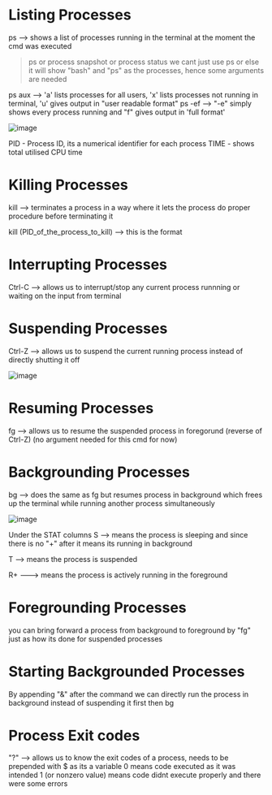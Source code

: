 # Listing Processes
ps --> shows a list of processes running in the terminal at the moment the cmd was executed

>ps or process snapshot or process status
> we cant just use ps or else it will show "bash" and "ps" as the processes, hence some arguments are needed

ps aux --> 'a' lists processes for all users, 'x' lists processes not running in terminal, 'u' gives output in "user readable format"
ps -ef --> "-e" simply shows every process running and "f" gives output in 'full format'

![image](https://github.com/user-attachments/assets/b493b74e-2520-44f4-af8d-c0cacd4ae2ac)

PID - Process ID, its a numerical identifier for each process
TIME - shows total utilised CPU time
# Killing Processes
kill --> terminates a process in a way where it lets the process do proper procedure before terminating it

kill (PID_of_the_process_to_kill)  --> this is the format

# Interrupting Processes
Ctrl-C --> allows us to interrupt/stop any current process runnning or waiting on the input from terminal

# Suspending Processes
Ctrl-Z --> allows us to suspend the current running process instead of directly shutting it off

![image](https://github.com/user-attachments/assets/02844851-75a1-4ac8-9271-3cf72854d50a)


# Resuming Processes
fg --> allows us to resume the suspended process in foregorund (reverse of Ctrl-Z) (no argument needed for this cmd for now)

# Backgrounding Processes
bg --> does the same as fg but resumes process in background which frees up the terminal while running another process simultaneously

![image](https://github.com/user-attachments/assets/a9b755f1-d0d6-4f99-8933-af10a669c3f0)

Under the STAT columns
S --> means the process is sleeping and since there is no "+" after it means its running in background

T --> means the process is suspended

R+ ---> means the process is actively running in the foreground

# Foregrounding Processes
you can bring forward a process from background to foreground by "fg" just as how its done for suspended processes

# Starting Backgrounded Processes
By appending "&" after the command we can directly run the process in background instead of suspending it first then bg

# Process Exit codes
"?" --> allows us to know the exit codes of a process, needs to be prepended with $ as its a variable
0 means code executed as it was intended
1 (or nonzero value) means code didnt execute properly and there were some errors
